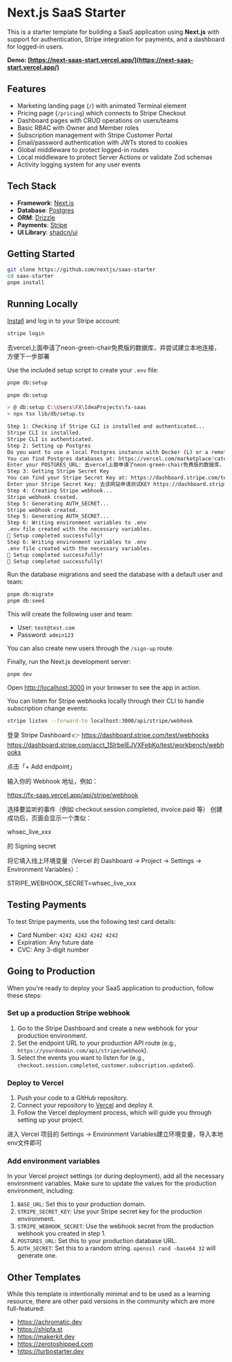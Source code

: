 # Next.js SaaS Starter

This is a starter template for building a SaaS application using **Next.js** with support for authentication, Stripe integration for payments, and a dashboard for logged-in users.

**Demo: [https://next-saas-start.vercel.app/](https://next-saas-start.vercel.app/)**

## Features

- Marketing landing page (`/`) with animated Terminal element
- Pricing page (`/pricing`) which connects to Stripe Checkout
- Dashboard pages with CRUD operations on users/teams
- Basic RBAC with Owner and Member roles
- Subscription management with Stripe Customer Portal
- Email/password authentication with JWTs stored to cookies
- Global middleware to protect logged-in routes
- Local middleware to protect Server Actions or validate Zod schemas
- Activity logging system for any user events

## Tech Stack

- **Framework**: [Next.js](https://nextjs.org/)
- **Database**: [Postgres](https://www.postgresql.org/)
- **ORM**: [Drizzle](https://orm.drizzle.team/)
- **Payments**: [Stripe](https://stripe.com/)
- **UI Library**: [shadcn/ui](https://ui.shadcn.com/)

## Getting Started

```bash
git clone https://github.com/nextjs/saas-starter
cd saas-starter
pnpm install
```

## Running Locally

[Install](https://docs.stripe.com/stripe-cli) and log in to your Stripe account:

```bash
stripe login
```

去vercel上面申请了neon-green-chair免费版的数据库，并尝试建立本地连接，方便下一步部署

Use the included setup script to create your `.env` file:

```bash
pnpm db:setup
```

```bash
pnpm db:setup

> @ db:setup C:\Users\FX\IdeaProjects\fx-saas
> npx tsx lib/db/setup.ts

Step 1: Checking if Stripe CLI is installed and authenticated...
Stripe CLI is installed.
Stripe CLI is authenticated.
Step 2: Setting up Postgres
Do you want to use a local Postgres instance with Docker (L) or a remote Postgres instance (R)? (L/R): R  选择R远程数据库
You can find Postgres databases at: https://vercel.com/marketplace?category=databases
Enter your POSTGRES_URL: 去vercel上面申请了neon-green-chair免费版的数据库，并尝试建立本地连接
Step 3: Getting Stripe Secret Key
You can find your Stripe Secret Key at: https://dashboard.stripe.com/test/apikeys
Enter your Stripe Secret Key: 去该网站申请测试KEY https://dashboard.stripe.com/acct_1SIrbsICXUfDaKJj/test/apikeys
Step 4: Creating Stripe webhook...
Stripe webhook created.
Step 5: Generating AUTH_SECRET...
Stripe webhook created.
Step 5: Generating AUTH_SECRET...
Step 6: Writing environment variables to .env
.env file created with the necessary variables.
🎉 Setup completed successfully!
Step 6: Writing environment variables to .env
.env file created with the necessary variables.
🎉 Setup completed successfully!
🎉 Setup completed successfully!
```
Run the database migrations and seed the database with a default user and team:

```bash
pnpm db:migrate
pnpm db:seed
```

This will create the following user and team:

- User: `test@test.com`
- Password: `admin123`

You can also create new users through the `/sign-up` route.

Finally, run the Next.js development server:

```bash
pnpm dev
```

Open [http://localhost:3000](http://localhost:3000) in your browser to see the app in action.

You can listen for Stripe webhooks locally through their CLI to handle subscription change events:

```bash
stripe listen --forward-to localhost:3000/api/stripe/webhook
```

登录 Stripe Dashboard
👉 https://dashboard.stripe.com/test/webhooks
    https://dashboard.stripe.com/acct_1SIrbeIEJVXFebKo/test/workbench/webhooks

点击「+ Add endpoint」

输入你的 Webhook 地址，例如：

https://fx-saas.vercel.app/api/stripe/webhook


选择要监听的事件（例如 checkout.session.completed, invoice.paid 等）
创建成功后，页面会显示一个类似：

whsec_live_xxx


的 Signing secret

将它填入线上环境变量（Vercel 的 Dashboard → Project → Settings → Environment Variables）：

STRIPE_WEBHOOK_SECRET=whsec_live_xxx

## Testing Payments

To test Stripe payments, use the following test card details:

- Card Number: `4242 4242 4242 4242`
- Expiration: Any future date
- CVC: Any 3-digit number

## Going to Production

When you're ready to deploy your SaaS application to production, follow these steps:

### Set up a production Stripe webhook

1. Go to the Stripe Dashboard and create a new webhook for your production environment.
2. Set the endpoint URL to your production API route (e.g., `https://yourdomain.com/api/stripe/webhook`).
3. Select the events you want to listen for (e.g., `checkout.session.completed`, `customer.subscription.updated`).

### Deploy to Vercel

1. Push your code to a GitHub repository.
2. Connect your repository to [Vercel](https://vercel.com/) and deploy it.
3. Follow the Vercel deployment process, which will guide you through setting up your project.

进入 Vercel 项目的 Settings → Environment Variables建立环境变量，导入本地env文件即可

### Add environment variables

In your Vercel project settings (or during deployment), add all the necessary environment variables. Make sure to update the values for the production environment, including:

1. `BASE_URL`: Set this to your production domain.
2. `STRIPE_SECRET_KEY`: Use your Stripe secret key for the production environment.
3. `STRIPE_WEBHOOK_SECRET`: Use the webhook secret from the production webhook you created in step 1.
4. `POSTGRES_URL`: Set this to your production database URL.
5. `AUTH_SECRET`: Set this to a random string. `openssl rand -base64 32` will generate one.

## Other Templates

While this template is intentionally minimal and to be used as a learning resource, there are other paid versions in the community which are more full-featured:

- https://achromatic.dev
- https://shipfa.st
- https://makerkit.dev
- https://zerotoshipped.com
- https://turbostarter.dev
